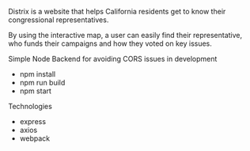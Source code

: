 Distrix is a website that helps California residents get to know their congressional representatives.

By using the interactive map, a user can easily find their representative, who funds their campaigns and how they voted on key issues.

Simple Node Backend for avoiding CORS issues in development
- npm install
- npm run build
- npm start

Technologies
- express
- axios
- webpack

